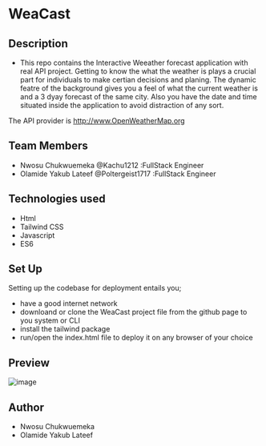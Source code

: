 # WeaCast

## Description

- This repo contains the Interactive Weeather forecast application with real API project.
Getting to know the what the weather is plays a crucial part for individuals to make certian decisions and planing. The dynamic featre of the background gives you a feel of what the current weather is and a 3 dyay forecast of the same city.
Also you have the date and time situated inside the application to avoid distraction of any sort.

The API provider is http://www.OpenWeatherMap.org

## Team Members
- Nwosu Chukwuemeka     @Kachu1212    :FullStack Engineer
- Olamide Yakub Lateef   @Poltergeist1717  :FullStack Engineer

## Technologies used
- Html
- Tailwind CSS
- Javascript
- ES6

## Set Up
 Setting up the codebase for deployment entails you;
 - have a good internet network
 - downloand or clone the WeaCast project file from the github page to you system or CLI
 - install the tailwind package
 - run/open the index.html file to deploy it on any browser of your choice

## Preview
![image](https://github.com/Kachu1212/WeaCast/images/default_page.png)

## Author 

- Nwosu Chukwuemeka
- Olamide Yakub Lateef

